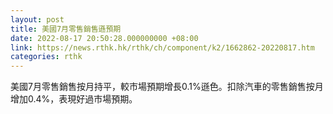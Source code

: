 ```yaml
---
layout: post
title: 美國7月零售銷售遜預期
date: 2022-08-17 20:50:28.000000000 +08:00
link: https://news.rthk.hk/rthk/ch/component/k2/1662862-20220817.htm
categories: rthk
---
```


美國7月零售銷售按月持平，較市場預期增長0.1%遜色。扣除汽車的零售銷售按月增加0.4%，表現好過市場預期。
